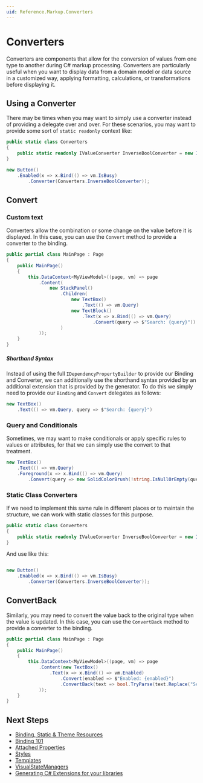 ```yaml
---
uid: Reference.Markup.Converters
---
```

# Converters

Converters are components that allow for the conversion of values from one type to another during C# markup processing.
Converters are particularly useful when you want to display data from a domain model or data source in a customized way, applying formatting, calculations, or transformations before displaying it.

## Using a Converter

There may be times when you may want to simply use a converter instead of providing a delegate over and over. For these scenarios, you may want to provide some sort of `static readonly` context like:

```cs
public static class Converters
{
	public static readonly IValueConverter InverseBoolConverter = new InverseBoolConverter();
}

new Button()
	.Enabled(x => x.Bind(() => vm.IsBusy)
		.Converter(Converters.InverseBoolConverter));
```

## Convert

### Custom text

Converters allow the combination or some change on the value before it is displayed.
In this case, you can use the `Convert` method to provide a converter to the binding.

```csharp
public partial class MainPage : Page
{
	public MainPage()
	{
		this.DataContext<MyViewModel>((page, vm) => page
			.Content(
				new StackPanel()
					.Children(
						new TextBox()
							.Text(() => vm.Query)
						new TextBlock()
							.Text(x => x.Bind(() => vm.Query)
								.Convert(query => $"Search: {query}"))
					)
			));
	}
}
```

##### Shorthand Syntax

Instead of using the full `IDependencyPropertyBuilder` to provide our Binding and Converter, we can additionally use the shorthand syntax provided by an additional extension that is provided by the generator. To do this we simply need to provide our `Binding` and `Convert` delegates as follows:

```csharp
new TextBox()
	.Text(() => vm.Query, query => $"Search: {query}")
```

### Query and Conditionals

Sometimes, we may want to make conditionals or apply specific rules to values or attributes, for that we can simply use the convert to that treatment.

```csharp
new TextBox()
	.Text(() => vm.Query)
	.Foreground(x => x.Bind(() => vm.Query)
		.Convert(query => new SolidColorBrush(!string.IsNullOrEmpty(query) && query.Length > 5 ? Colors.Green : Colors.Red)));
```

### Static Class Converters

If we need to implement this same rule in different places or to maintain the structure, we can work with static classes for this purpose.

```csharp
public static class Converters
{
	public static readonly IValueConverter InverseBoolConverter = new InverseBoolConverter();
}
```

And use like this:

```csharp

new Button()
	.Enabled(x => x.Bind(() => vm.IsBusy)
		.Converter(Converters.InverseBoolConverter));
```

##  ConvertBack

Similarly, you may need to convert the value back to the original type when the value is updated.
In this case, you can use the `ConvertBack` method to provide a converter to the binding.

```csharp
public partial class MainPage : Page
{
	public MainPage()
	{
		this.DataContext<MyViewModel>((page, vm) => page
			.Content(new TextBox()
				.Text(x => x.Bind(() => vm.Enabled)
					.Convert(enabled => $"Enabled: {enabled}")
					.ConvertBack(text => bool.TryParse(text.Replace("Search: ", ""), out var enabled) ? enabled : false))
			));
	}
}
```

## Next Steps

- [Binding, Static & Theme Resources](xref:Reference.Markup.DependencyPropertyBuilder)
- [Binding 101](xref:Reference.Markup.Binding101)
- [Attached Properties](xref:Reference.Markup.AttachedProperties)
- [Styles](xref:Reference.Markup.Styles)
- [Templates](xref:Reference.Markup.Templates)
- [VisualStateManagers](xref:Reference.Markup.VisualStateManager)
- [Generating C# Extensions for your libraries](xref:Reference.Markup.GeneratingExtensions)

